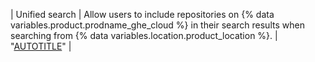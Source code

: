 | Unified search | Allow users to include repositories on {% data variables.product.prodname_ghe_cloud %} in their search results when searching from {% data variables.location.product_location %}. | "[AUTOTITLE](/admin/configuration/configuring-github-connect/enabling-unified-search-for-your-enterprise)" |
